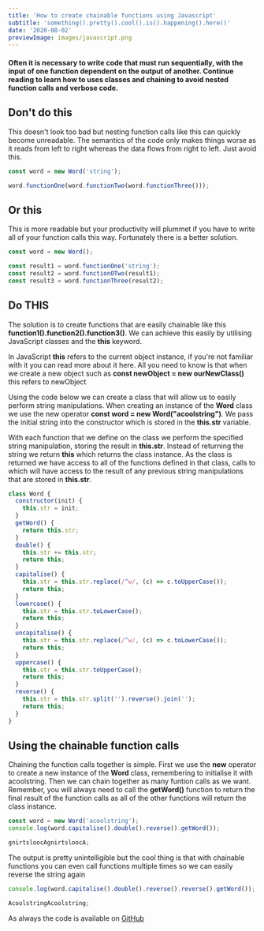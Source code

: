 ```yaml
---
title: 'How to create chainable functions using Javascript'
subtitle: 'something().pretty().cool().is().happening().here()'
date: '2020-08-02'
previewImage: images/javascript.png
---
```


#### Often it is necessary to write code that must run sequentially, with the input of one function dependent on the output of another. Continue reading to learn how to uses classes and chaining to avoid nested function calls and verbose code.

&NewLine;

## Don't do this

This doesn't look too bad but nesting function calls like this can quickly become unreadable. The semantics of the code only makes things worse as it reads from left to right whereas the data flows from right to left. Just avoid this.

```javascript
const word = new Word('string');

word.functionOne(word.functionTwo(word.functionThree()));
```

## Or this

This is more readable but your productivity will plummet if you have to write all of your function calls this way. Fortunately there is a better solution.

```js
const word = new Word();

const result1 = word.functionOne('string');
const result2 = word.functionOTwo(result1);
const result3 = word.functionThree(result2);
```

## Do THIS

The solution is to create functions that are easily chainable like this **function1().function2().function3()**. We can achieve this easily by utilising JavaScript classes and the **this** keyword.

In JavaScript **this** refers to the current object instance, if you're not familiar with it you can read more about it here. All you need to know is that when we create a new object such as **const newObject = new ourNewClass()** this refers to newObject

Using the code below we can create a class that will allow us to easily perform string manipulations. When creating an instance of the **Word** class we use the new operator **const word = new Word("acoolstring")**. We pass the initial string into the constructor which is stored in the **this.str** variable.

With each function that we define on the class we perform the specified string manipulation, storing the result in **this.str**. Instead of returning the string we return **this** which returns the class instance. As the class is returned we have access to all of the functions defined in that class, calls to which will have access to the result of any previous string manipulations that are stored in **this.str**.

```js
class Word {
  constructor(init) {
    this.str = init;
  }
  getWord() {
    return this.str;
  }
  double() {
    this.str += this.str;
    return this;
  }
  capitalise() {
    this.str = this.str.replace(/^w/, (c) => c.toUpperCase());
    return this;
  }
  lowercase() {
    this.str = this.str.toLowerCase();
    return this;
  }
  uncapitalise() {
    this.str = this.str.replace(/^w/, (c) => c.toLowerCase());
    return this;
  }
  uppercase() {
    this.str = this.str.toUpperCase();
    return this;
  }
  reverse() {
    this.str = this.str.split('').reverse().join('');
    return this;
  }
}
```

## Using the chainable function calls

Chaining the function calls together is simple. First we use the **new** operator to create a new instance of the **Word** class, remembering to initialise it with acoolstring. Then we can chain together as many funtion calls as we want. Remember, you will always need to call the **getWord()** function to return the final result of the function calls as all of the other functions will return the class instance.

```js
const word = new Word('acoolstring');
console.log(word.capitalise().double().reverse().getWord());
```

```js
gnirtsloocAgnirtsloocA;
```

The output is pretty unintelligible but the cool thing is that with chainable functions you can even call functions multiple times so we can easily reverse the string again

```js
console.log(word.capitalise().double().reverse().reverse().getWord());
```

```js
AcoolstringAcoolstring;
```

As always the code is available on [GitHub](https://github.com/LucasAmos/AWS/blob/master/ChainingFunctions/index%2C.js)
